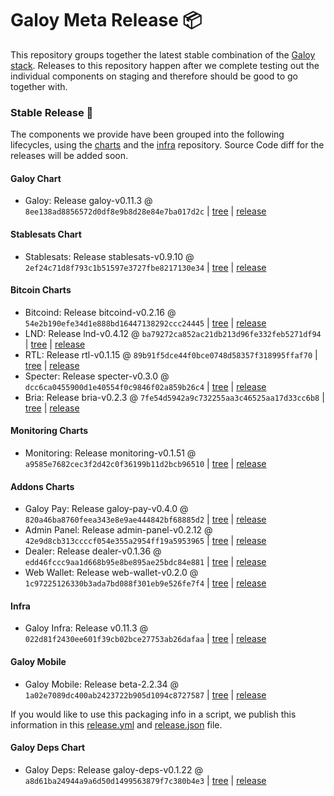 # Galoy Meta Release 📦

This repository groups together the latest stable combination of the [Galoy stack](https://github.com/GaloyMoney/awesome-galoy#tech-components). 
Releases to this repository happen after we complete testing out the individual components on staging and therefore should be good to go together with.

### Stable Release 🎉

The components we provide have been grouped into the following lifecycles, using the [charts](https://github.com/GaloyMoney/charts) and the [infra](https://github.com/GaloyMoney/galoy-infra) repository. 
Source Code diff for the releases will be added soon.

#### Galoy Chart
- Galoy: Release galoy-v0.11.3 @ `8ee138ad8856572d0df8e9b8d28e84e7ba017d2c` | [tree](https://github.com/GaloyMoney/charts/tree/8ee138ad8856572d0df8e9b8d28e84e7ba017d2c/charts/galoy) | [release](https://github.com/GaloyMoney/charts/releases/tag/galoy-v0.11.3)

#### Stablesats Chart
- Stablesats: Release stablesats-v0.9.10 @ `2ef24c71d8f793c1b51597e3727fbe8217130e34` | [tree](https://github.com/GaloyMoney/charts/tree/2ef24c71d8f793c1b51597e3727fbe8217130e34/charts/stablesats) | [release](https://github.com/GaloyMoney/charts/releases/tag/stablesats-v0.9.10)

#### Bitcoin Charts
- Bitcoind: Release bitcoind-v0.2.16 @ `54e2b190efe34d1e888bd16447138292ccc24445` | [tree](https://github.com/GaloyMoney/charts/tree/54e2b190efe34d1e888bd16447138292ccc24445/charts/bitcoind) | [release](https://github.com/GaloyMoney/charts/releases/tag/bitcoind-v0.2.16)
- LND: Release lnd-v0.4.12 @ `ba79272ca852ac21db213d96fe332feb5271df94` | [tree](https://github.com/GaloyMoney/charts/tree/ba79272ca852ac21db213d96fe332feb5271df94/charts/lnd) | [release](https://github.com/GaloyMoney/charts/releases/tag/lnd-v0.4.12)
- RTL: Release rtl-v0.1.15 @ `89b91f5dce44f0bce0748d58357f318995ffaf70` | [tree](https://github.com/GaloyMoney/charts/tree/89b91f5dce44f0bce0748d58357f318995ffaf70/charts/rtl) | [release](https://github.com/GaloyMoney/charts/releases/tag/rtl-v0.1.15)
- Specter: Release specter-v0.3.0 @ `dcc6ca0455900d1e40554f0c9846f02a859b26c4` | [tree](https://github.com/GaloyMoney/charts/tree/dcc6ca0455900d1e40554f0c9846f02a859b26c4/charts/specter) | [release](https://github.com/GaloyMoney/charts/releases/tag/specter-v0.3.0)
- Bria: Release bria-v0.2.3 @ `7fe54d5942a9c732255aa3c46525aa17d33cc6b8` | [tree](https://github.com/GaloyMoney/charts/tree/7fe54d5942a9c732255aa3c46525aa17d33cc6b8/charts/bria) | [release](https://github.com/GaloyMoney/charts/releases/tag/bria-v0.2.3)

#### Monitoring Charts
- Monitoring: Release monitoring-v0.1.51 @ `a9585e7682cec3f2d42c0f36199b11d2bcb96510` | [tree](https://github.com/GaloyMoney/charts/tree/a9585e7682cec3f2d42c0f36199b11d2bcb96510/charts/monitoring) | [release](https://github.com/GaloyMoney/charts/releases/tag/monitoring-v0.1.51)

#### Addons Charts
- Galoy Pay: Release galoy-pay-v0.4.0 @ `820a46ba8760feea343e8e9ae444842bf68885d2` | [tree](https://github.com/GaloyMoney/charts/tree/820a46ba8760feea343e8e9ae444842bf68885d2/charts/galoy-pay) | [release](https://github.com/GaloyMoney/charts/releases/tag/galoy-pay-v0.4.0)
- Admin Panel: Release admin-panel-v0.2.12 @ `42e9d8cb313ccccf054e355a2954ff19a5953965` | [tree](https://github.com/GaloyMoney/charts/tree/42e9d8cb313ccccf054e355a2954ff19a5953965/charts/admin-panel) | [release](https://github.com/GaloyMoney/charts/releases/tag/admin-panel-v0.2.12)
- Dealer: Release dealer-v0.1.36 @ `edd46fccc9aa1d668b95e8be895ae25bdc84e881` | [tree](https://github.com/GaloyMoney/charts/tree/edd46fccc9aa1d668b95e8be895ae25bdc84e881/charts/dealer) | [release](https://github.com/GaloyMoney/charts/releases/tag/dealer-v0.1.36)
- Web Wallet: Release web-wallet-v0.2.0 @ `1c97225126330b3ada7bd088f301eb9e526fe7f4` | [tree](https://github.com/GaloyMoney/charts/tree/1c97225126330b3ada7bd088f301eb9e526fe7f4/charts/web-wallet) | [release](https://github.com/GaloyMoney/charts/releases/tag/web-wallet-v0.2.0)

#### Infra

- Galoy Infra: Release v0.11.3 @ `022d81f2430ee601f39cb02bce27753ab26dafaa` | [tree](https://github.com/GaloyMoney/galoy-infra/tree/022d81f2430ee601f39cb02bce27753ab26dafaa) | [release](https://github.com/GaloyMoney/galoy-infra/releases/tag/v0.11.3)

#### Galoy Mobile

- Galoy Mobile: Release beta-2.2.34 @ `1a02e7089dc400ab2423722b905d1094c8727587` | [tree](https://github.com/GaloyMoney/galoy-mobile/tree/1a02e7089dc400ab2423722b905d1094c8727587) | [release](https://github.com/GaloyMoney/galoy-mobile/releases/tag/beta-2.2.34)

If you would like to use this packaging info in a script, we publish this information in this [release.yml](./release.yml) and [release.json](./release.json) file.

#### Galoy Deps Chart
- Galoy Deps: Release galoy-deps-v0.1.22 @ `a8d61ba24944a9a6d50d1499563879f7c380b4e3` | [tree](https://github.com/GaloyMoney/charts/tree/a8d61ba24944a9a6d50d1499563879f7c380b4e3/charts/galoy-deps) | [release](https://github.com/GaloyMoney/charts/releases/tag/galoy-deps-v0.1.22)
